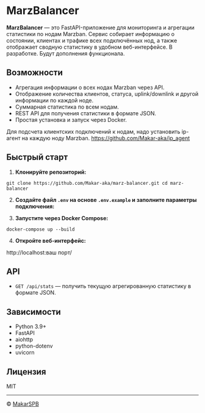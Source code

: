 # MarzBalancer

**MarzBalancer** — это FastAPI-приложение для мониторинга и агрегации статистики по нодам Marzban. Сервис собирает информацию о состоянии, клиентах и трафике всех подключённых нод, а также отображает сводную статистику в удобном веб-интерфейсе.
В разработке. 
Будут дополнения функционала.
## Возможности

- Агрегация информации о всех нодах Marzban через API.
- Отображение количества клиентов, статуса, uplink/downlink и другой информации по каждой ноде.
- Суммарная статистика по всем нодам.
- REST API для получения статистики в формате JSON.
- Простая установка и запуск через Docker.

Для подсчета клиентских подключений к нодам, надо установить ip-агент на каждую ноду Marzban.
https://github.com/Makar-aka/ip_agent

## Быстрый старт

1. **Клонируйте репозиторий:**

```
git clone https://github.com/Makar-aka/marz-balancer.git cd marz-balancer
```

2. **Создайте файл `.env` на основе `.env.example` и заполните параметры подключения:**

3. **Запустите через Docker Compose:**

```
docker-compose up --build
```

4. **Откройте веб-интерфейс:**

http://localhost:ваш порт/


## API

- `GET /api/stats` — получить текущую агрегированную статистику в формате JSON.

## Зависимости

- Python 3.9+
- FastAPI
- aiohttp
- python-dotenv
- uvicorn

## Лицензия

MIT

---

© [MakarSPB](https://github.com/Makar-aka/marz-balancer)
